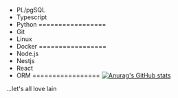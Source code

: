 - PL/pgSQL
- Typescript
- Python
=================
- Git
- Linux
- Docker
=================
- Node.js
- Nestjs
- React
- ORM
=================
[![Anurag's GitHub stats](https://github-readme-stats.vercel.app/api?username=lik3as&hide=stars,issues&count_private=true&theme=onedark)](https://github.com/anuraghazra/github-readme-stats)

...let's all love lain
